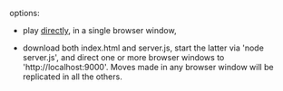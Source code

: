 options:

- play [directly](http://clausreinke.github.com/playground/cross-and-circle), in a single browser window,

- download both index.html and server.js, start
  the latter via 'node server.js', and direct one
  or more browser windows to 'http://localhost:9000'.
  Moves made in any browser window will be replicated
  in all the others.
